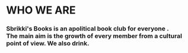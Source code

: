 <h1>WHO WE ARE</h1>
<h3>Sbrikki's Books is an apolitical book club for everyone .<br/>The main aim is the growth of every member from a cultural point of view. We also drink.</h3>
